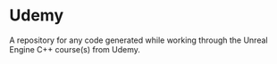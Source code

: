 # Udemy
A repository for any code generated while working through the Unreal Engine C++ course(s) from Udemy.
